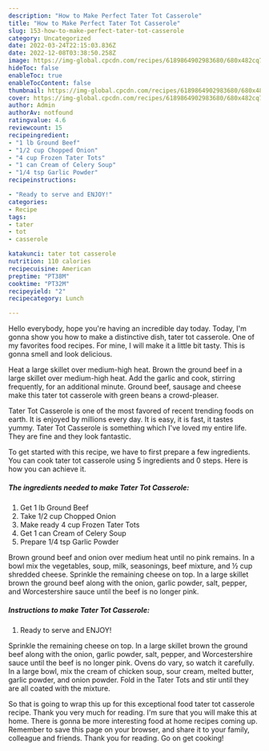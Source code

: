 ```yaml
---
description: "How to Make Perfect Tater Tot Casserole"
title: "How to Make Perfect Tater Tot Casserole"
slug: 153-how-to-make-perfect-tater-tot-casserole
category: Uncategorized
date: 2022-03-24T22:15:03.836Z
date: 2022-12-08T03:38:50.258Z
image: https://img-global.cpcdn.com/recipes/6189864902983680/680x482cq70/tater-tot-casserole-recipe-main-photo.jpg
hideToc: false
enableToc: true
enableTocContent: false
thumbnail: https://img-global.cpcdn.com/recipes/6189864902983680/680x482cq70/tater-tot-casserole-recipe-main-photo.jpg
cover: https://img-global.cpcdn.com/recipes/6189864902983680/680x482cq70/tater-tot-casserole-recipe-main-photo.jpg
author: Admin
authorAv: notfound
ratingvalue: 4.6
reviewcount: 15
recipeingredient:
- "1 lb Ground Beef"
- "1/2 cup Chopped Onion"
- "4 cup Frozen Tater Tots"
- "1 can Cream of Celery Soup"
- "1/4 tsp Garlic Powder"
recipeinstructions:

- "Ready to serve and ENJOY!"
categories:
- Recipe
tags:
- tater
- tot
- casserole

katakunci: tater tot casserole 
nutrition: 110 calories
recipecuisine: American
preptime: "PT38M"
cooktime: "PT32M"
recipeyield: "2"
recipecategory: Lunch

---
```



Hello everybody, hope you're having an incredible day today. Today, I'm gonna show you how to make a distinctive dish, tater tot casserole. One of my favorites food recipes. For mine, I will make it a little bit tasty. This is gonna smell and look delicious.

Heat a large skillet over medium-high heat. Brown the ground beef in a large skillet over medium-high heat. Add the garlic and cook, stirring frequently, for an additional minute. Ground beef, sausage and cheese make this tater tot casserole with green beans a crowd-pleaser.

Tater Tot Casserole is one of the most favored of recent trending foods on earth. It is enjoyed by millions every day. It is easy, it is fast, it tastes yummy. Tater Tot Casserole is something which I've loved my entire life. They are fine and they look fantastic.


To get started with this recipe, we have to first prepare a few ingredients. You can cook tater tot casserole using 5 ingredients and 0 steps. Here is how you can achieve it.

<!--inarticleads1-->

##### The ingredients needed to make Tater Tot Casserole:

1. Get 1 lb Ground Beef
1. Take 1/2 cup Chopped Onion
1. Make ready 4 cup Frozen Tater Tots
1. Get 1 can Cream of Celery Soup
1. Prepare 1/4 tsp Garlic Powder


Brown ground beef and onion over medium heat until no pink remains. In a bowl mix the vegetables, soup, milk, seasonings, beef mixture, and ½ cup shredded cheese. Sprinkle the remaining cheese on top. In a large skillet brown the ground beef along with the onion, garlic powder, salt, pepper, and Worcestershire sauce until the beef is no longer pink. 

<!--inarticleads2-->

##### Instructions to make Tater Tot Casserole:


1. Ready to serve and ENJOY!

Sprinkle the remaining cheese on top. In a large skillet brown the ground beef along with the onion, garlic powder, salt, pepper, and Worcestershire sauce until the beef is no longer pink. Ovens do vary, so watch it carefully. In a large bowl, mix the cream of chicken soup, sour cream, melted butter, garlic powder, and onion powder. Fold in the Tater Tots and stir until they are all coated with the mixture. 

So that is going to wrap this up for this exceptional food tater tot casserole recipe. Thank you very much for reading. I'm sure that you will make this at home. There is gonna be more interesting food at home recipes coming up. Remember to save this page on your browser, and share it to your family, colleague and friends. Thank you for reading. Go on get cooking!
